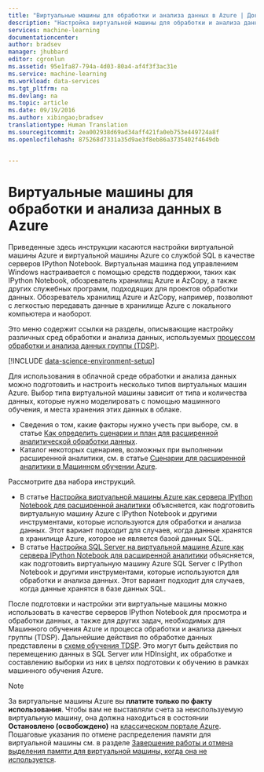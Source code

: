 ```yaml
---
title: "Виртуальные машины для обработки и анализа данных в Azure | Документация Майкрософт"
description: "Настройка виртуальной машины для обработки и анализа данных."
services: machine-learning
documentationcenter: 
author: bradsev
manager: jhubbard
editor: cgronlun
ms.assetid: 95e1fa87-794a-4d03-80a4-af4f3f3ac31e
ms.service: machine-learning
ms.workload: data-services
ms.tgt_pltfrm: na
ms.devlang: na
ms.topic: article
ms.date: 09/19/2016
ms.author: xibingao;bradsev
translationtype: Human Translation
ms.sourcegitcommit: 2ea002938d69ad34aff421fa0eb753e449724a8f
ms.openlocfilehash: 875268d7331a35d9ae3f8eb86a3735402f4649db


---
```

# <a name="data-science-virtual-machines-in-azure"></a>Виртуальные машины для обработки и анализа данных в Azure
Приведенные здесь инструкции касаются настройки виртуальной машины Azure и виртуальной машины Azure со службой SQL в качестве серверов IPython Notebook. Виртуальная машина под управлением Windows настраивается с помощью средств поддержки, таких как IPython Notebook, обозреватель хранилищ Azure и AzCopy, а также других служебных программ, подходящих для проектов обработки данных. Обозреватель хранилищ Azure и AzCopy, например, позволяют с легкостью передавать данные в хранилище Azure с локального компьютера и наоборот. 

Это меню содержит ссылки на разделы, описывающие настройку различных сред обработки и анализа данных, используемых [процессом обработки и анализа данных группы (TDSP)](data-science-process-overview.md).

[!INCLUDE [data-science-environment-setup](../../includes/cap-setup-environments.md)]

Для использования в облачной среде обработки и анализа данных можно подготовить и настроить несколько типов виртуальных машин Azure. Выбор типа виртуальной машины зависит от типа и количества данных, которые нужно моделировать с помощью машинного обучения, и места хранения этих данных в облаке. 

* Сведения о том, какие факторы нужно учесть при выборе, см. в статье [Как определить сценарии и план для расширенной аналитической обработки данных](machine-learning-data-science-plan-your-environment.md). 
* Каталог некоторых сценариев, возможных при выполнении расширенной аналитики, см. в статье [Сценарии для расширенной аналитики в Машинном обучении Azure](machine-learning-data-science-plan-sample-scenarios.md).

Рассмотрите два набора инструкций.

* В статье [Настройка виртуальной машины Azure как сервера IPython Notebook для расширенной аналитики](machine-learning-data-science-setup-virtual-machine.md) объясняется, как подготовить виртуальную машину Azure с IPython Notebook и другими инструментами, которые используются для обработки и анализа данных. Этот вариант подходит для случаев, когда данные хранятся в хранилище Azure, которое не является базой данных SQL.
* В статье [Настройка SQL Server на виртуальной машине Azure как сервера IPython Notebook для расширенной аналитики](machine-learning-data-science-setup-sql-server-virtual-machine.md) объясняется, как подготовить виртуальную машину Azure SQL Server с IPython Notebook и другими инструментами, которые используются для обработки и анализа данных. Этот вариант подходит для случаев, когда данные хранятся в базе данных SQL.

После подготовки и настройки эти виртуальные машины можно использовать в качестве серверов IPython Notebook для просмотра и обработки данных, а также для других задач, необходимых для Машинного обучения Azure и процесса обработки и анализа данных группы (TDSP). Дальнейшие действия по обработке данных представлены в [схеме обучения TDSP](https://azure.microsoft.com/documentation/learning-paths/cortana-analytics-process/). Это могут быть действия по перемещению данных в SQL Server или HDInsight, их обработке и составлению выборки из них в целях подготовки к обучению в рамках машинного обучения Azure.

> [!NOTE]
> За виртуальные машины Azure вы **платите только по факту использования**. Чтобы вам не выставляли счета за неиспользуемую виртуальную машину, она должна находиться в состоянии **Остановлено (освобождено)** на [классическом портале Azure](http://manage.windowsazure.com/). Пошаговые указания по отмене распределения памяти для виртуальной машины см. в разделе [Завершение работы и отмена выделения памяти для виртуальной машины, когда она не используется](machine-learning-data-science-setup-virtual-machine.md#shutdown).
> 
> 




<!--HONumber=Nov16_HO3-->


